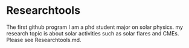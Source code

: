 # Researchtools
The first github program
I am a phd student major on solar physics. my research topic is about solar activities such as solar flares and CMEs. Please see Researchtools.md.
